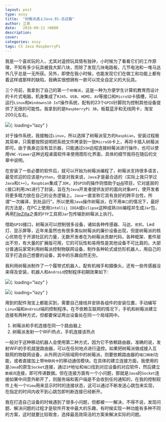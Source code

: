 ```yaml
---
layout: post
type: essy
title:  "树莓派遇上Java_01-总述篇"
author: 立泉
date:   2016-09-11 +0800
description: 
cover: 
categories: essy
tags: CS Java RaspberryPi
---
```


我是一个喜欢玩的人，尤其对遥控玩具情有独钟，小时候为了看看它们的工作原理，不知有多少玩具被我大卸八块，而除了发现几块电路板，几节电池和一堆马达外几乎总是一无所获。另外，即使在我小时候，也能发现它们在做工和功能上都有着这样或那样的缺陷，我确实很想拥有一款可以完全自定义的大玩具。

三个月前，我拿到了自己的第一个`树莓派`，这是一种为方便学生计算机教育而设计的卡片式电脑，机身集成了`RJ45`、`USB`、`HDMI`、`AV`等接口和`MicroSD`卡插槽，可以运行`Linux`和`Windowns10 IoT`操作系统，配有的23个`GPIO`针脚则为控制其他设备提供了无限的可能性。我拿到的是`RaspberryPi 3B`，板载蓝牙和无线网卡，淘宝200元左右。

![](https://apqx.oss-cn-hangzhou.aliyuncs.com/blog/pic/raspberry_pi.jpg){: loading="lazy" }

对于操作系统，我接触过`Linux`，所以选择了树莓派官方的`Raspbian`，安装过程极其简单，只需要按照说明把系统文件拷录到一张`MicroSD`卡上，再将卡插入树莓派即可。由于我身边没有显示器，只能通过`SSH`远程连接树莓派进行操作，也可以使用`VNC-Viewer`这种远程桌面软件来使用图形化界面，具体的细节我将在随后的文章中说明。

在安装了一些必要的软件后，就可以开始为树莓派编程了，树莓派支持很多语言，最受欢迎的应该是`Python`，但是对我来说，`Java`才是最合适的（实际上我只学过`Java`和`C++`）。`Raspbian`集成了`JDK`，对`GPIO`的操作则借助于[pi4j](http://pi4j.com/)项目，它对底层的`C`接口利用`JNI`进行了封装，旨在为`Java`开发者提供友好的面向对象`API`，使开发者将更多精力放在自己的业务逻辑上。`Java`一直宣称它具有良好的跨平台性，所谓“一次编译，到处运行”，所以使用`Java`操作树莓派，在不用`串口`的情况下，最好的方法是，在PC上使用`Intellij IDEA`或`Eclipse`这种成熟`IDE`编程并生成`Jar`包，再用[FileZilla](https://filezilla-project.org/)之类的`FTP`工具把`Jar`包传输到树莓派上执行。

借助`GPIO`接口，树莓派可以控制很多设备，诸如各种传感器、马达、`舵机`、Led灯、显示屏等，近年来虽然也有很多类似树莓派的廉价设备出现，但是树莓派的核心优势在于开源社区的力量，无数开发者在为树莓派贡献代码，各种框架、套件层出不穷，有大量的扩展版可用，它的可玩性和易用性是其他设备不可比肩的。大部分普通玩家常利用树莓派控制物联网设备，制作各种轮式或仿形机器人，用自己的双手打造自己想要的设备，其中的乐趣自然无穷。

我利用树莓派制作了一个履带式机器人，配有机械手和摄像头，还有一些传感器没来得及安装，机器人和`Android`控制程序初期效果如下:

![](https://apqx.oss-cn-hangzhou.aliyuncs.com/blog/pic/pi_robot_02.jpg){: loading="lazy" }

![](https://apqx.oss-cn-hangzhou.aliyuncs.com/blog/pic/pi_controller.png){: loading="lazy" }


用到的配件淘宝上都能买到，需要自己接线并安排各组件的安装位置，手动编写`Linux`端和`Android`端的控制程序。在不依赖互联网的情况下，手机和树莓派建立连接有两种方式，但都要保证两台设备处在同一个局域网中。

1. 树莓派和手机连接在同一个路由器上
2. 树莓派发射一个WiFi热点，手机连接该热点

一般对于这种移动机器人会使用第二种方式，因为它不依赖路由器，准确的说，发射WiFi的手机就是路由器，可以在任何地点进行遥控。如果把树莓派做成接入互联网的物联网设备，从外网访问局域网中的树莓派，则要依赖路由器的`端口映射`功能，或者直接加上带`物联网卡`的移动通信模块。在具体的建立连接方面，我使用的是`Java`的原生`Socket`连接，通过`IP`地址和`端口`找到对应设备的对应软件，然后建立`数据流`连接，即可传递数据。但在连接方面有一个小问题，那就是`Java`的`Socket`连接如果中间意外断开了，则服务端和客户端是不会收到任何通知的，在我的控制软件上有一个`View`用来显示时时的连接状态，这可以通过不断发送心跳包来实现，在指定的时间内收不到心跳包即判断连接已经断开。

我在打造自己设备的时候遇到了很多小问题，但都被一一解决，不得不说，发现问题、解决问题的过程才是软件开发中最大的乐趣，有时候实现一种功能有多种不同的方案，这时就要比较取舍，选择最高效简洁的方案来解决实际的问题。